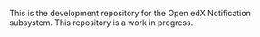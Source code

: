 This is the development repository for the Open edX Notification subsystem. This repository is a work in progress.
